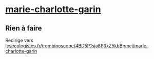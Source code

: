 # [marie-charlotte-garin](https://nouveau-front-populaire-legislatives-2024.fr/marie-charlotte-garin)

## Rien à faire
Redirige vers [lesecologistes.fr/trombinoscope/4BD5P1sja8PRxZ5kbBpmcj/marie-charlotte-garin](https://lesecologistes.fr/trombinoscope/4BD5P1sja8PRxZ5kbBpmcj/marie-charlotte-garin)
